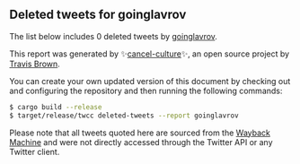 ## Deleted tweets for goinglavrov

The list below includes 0 deleted tweets by
[goinglavrov](https://twitter.com/goinglavrov).



This report was generated by ✨[cancel-culture](https://github.com/travisbrown/cancel-culture)✨,
an open source project by [Travis Brown](https://twitter.com/travisbrown).

You can create your own updated version of this document by checking out and configuring the
repository and then running the following commands:

```bash
$ cargo build --release
$ target/release/twcc deleted-tweets --report goinglavrov
```

Please note that all tweets quoted here are sourced from the
[Wayback Machine](https://web.archive.org) and were not directly accessed through the Twitter API or
any Twitter client.


